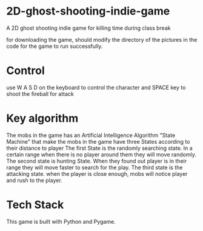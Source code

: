 # 2D-ghost-shooting-indie-game
A 2D ghost shooting indie game for killing time during class break

for downloading the game, should modify the directory of the pictures in the code for the game to run successfully.

# Control
use W A S D on the keyboard to control the character and SPACE key to shoot the fireball for attack

# Key algorithm
The mobs in the game has an Artificial Intelligence Algorithm "State Machine" that make the mobs in the game have three States according to their distance to player
The first State is the randomly searching state. In a certain range when there is no player around them they will move randomly. The second state is hunting State. When they found out player is in their range they will move faster to search for the play. The third state is the attacking state. when the player is close enough, mobs will notice player and rush to the player.

# Tech Stack
This game is built with Python and Pygame.
